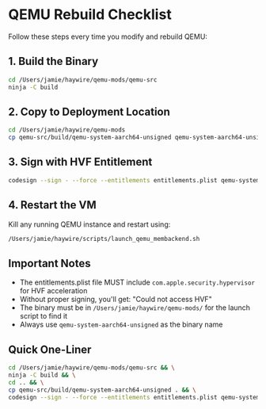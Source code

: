 # QEMU Rebuild Checklist

Follow these steps every time you modify and rebuild QEMU:

## 1. Build the Binary
```bash
cd /Users/jamie/haywire/qemu-mods/qemu-src
ninja -C build
```

## 2. Copy to Deployment Location
```bash
cd /Users/jamie/haywire/qemu-mods
cp qemu-src/build/qemu-system-aarch64-unsigned qemu-system-aarch64-unsigned
```

## 3. Sign with HVF Entitlement
```bash
codesign --sign - --force --entitlements entitlements.plist qemu-system-aarch64-unsigned
```

## 4. Restart the VM
Kill any running QEMU instance and restart using:
```bash
/Users/jamie/haywire/scripts/launch_qemu_membackend.sh
```

## Important Notes
- The entitlements.plist file MUST include `com.apple.security.hypervisor` for HVF acceleration
- Without proper signing, you'll get: "Could not access HVF"
- The binary must be in `/Users/jamie/haywire/qemu-mods/` for the launch script to find it
- Always use `qemu-system-aarch64-unsigned` as the binary name

## Quick One-Liner
```bash
cd /Users/jamie/haywire/qemu-mods/qemu-src && \
ninja -C build && \
cd .. && \
cp qemu-src/build/qemu-system-aarch64-unsigned . && \
codesign --sign - --force --entitlements entitlements.plist qemu-system-aarch64-unsigned
```